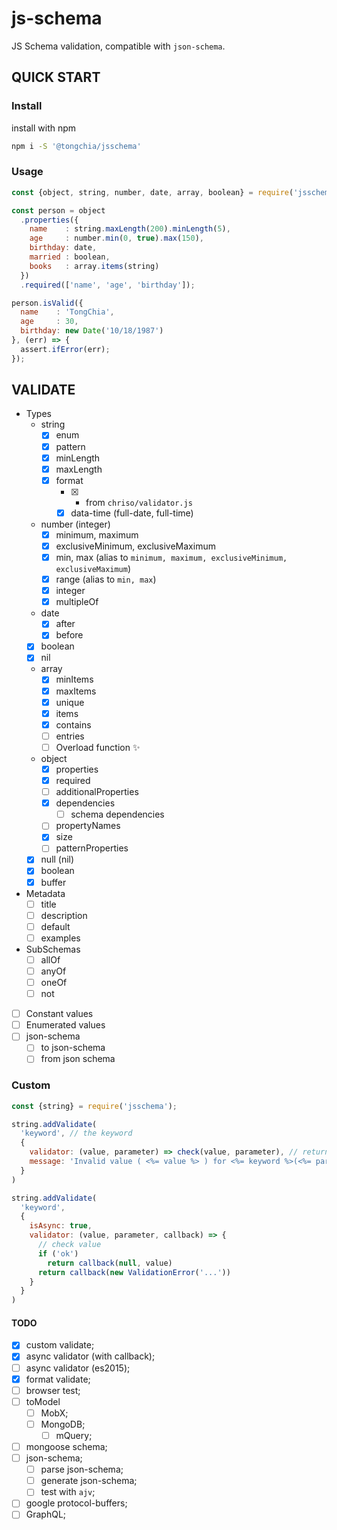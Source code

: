 js-schema
=========
JS Schema validation, compatible with `json-schema`.

QUICK START
-----------

### Install
install with npm
```bash
npm i -S '@tongchia/jsschema'
```

### Usage
```js
const {object, string, number, date, array, boolean} = require('jsschema');

const person = object
  .properties({
    name    : string.maxLength(200).minLength(5),
    age     : number.min(0, true).max(150),
    birthday: date,
    married : boolean,
    books   : array.items(string)
  })
  .required(['name', 'age', 'birthday']);

person.isValid({
  name    : 'TongChia',
  age     : 30,
  birthday: new Date('10/18/1987')
}, (err) => {
  assert.ifError(err);
});
```

VALIDATE
---

- Types
  - string
    - [x] enum
    - [x] pattern
    - [x] minLength
    - [x] maxLength
    - [x] format
      - [x] * from `chriso/validator.js`
      - [x] data-time (full-date, full-time)
  - number (integer)
    - [x] minimum, maximum
    - [x] exclusiveMinimum, exclusiveMaximum
    - [x] min, max (alias to `minimum, maximum, exclusiveMinimum, exclusiveMaximum`)
    - [x] range (alias to `min, max`)
    - [x] integer
    - [x] multipleOf
  - date
    - [x] after
    - [x] before
  - [x] boolean
  - [x] nil
  - array
    - [x] minItems
    - [x] maxItems
    - [x] unique
    - [x] items
    - [x] contains
    - [ ] entries
    - [ ] Overload function ✨
  - object
    - [x] properties
    - [x] required
    - [ ] additionalProperties
    - [x] dependencies
      - [ ] schema dependencies
    - [ ] propertyNames
    - [x] size
    - [ ] patternProperties
  - [x] null (nil)
  - [x] boolean
  - [x] buffer
- Metadata
  - [ ] title
  - [ ] description
  - [ ] default
  - [ ] examples
- SubSchemas
  - [ ] allOf
  - [ ] anyOf
  - [ ] oneOf
  - [ ] not
- [ ] Constant values
- [ ] Enumerated values
- [ ] json-schema
  - [ ] to json-schema
  - [ ] from json schema

### Custom
```javascript
const {string} = require('jsschema');

string.addValidate(
  'keyword', // the keyword
  {
    validator: (value, parameter) => check(value, parameter), // return true/false;
    message: 'Invalid value ( <%= value %> ) for <%= keyword %>(<%= params %>).',
  }
)

string.addValidate(
  'keyword',
  {
    isAsync: true,
    validator: (value, parameter, callback) => {
      // check value
      if ('ok')
        return callback(null, value)
      return callback(new ValidationError('...'))
    }
  }
)
```

#### TODO
- [x] custom validate;
- [x] async validator (with callback);
- [ ] async validator (es2015);
- [x] format validate;
- [ ] browser test;
- [ ] toModel
  - [ ] MobX;
  - [ ] MongoDB;
    - [ ] mQuery;
- [ ] mongoose schema;
- [ ] json-schema;
  - [ ] parse json-schema;
  - [ ] generate json-schema;
  - [ ] test with `ajv`;
- [ ] google protocol-buffers;
- [ ] GraphQL;
